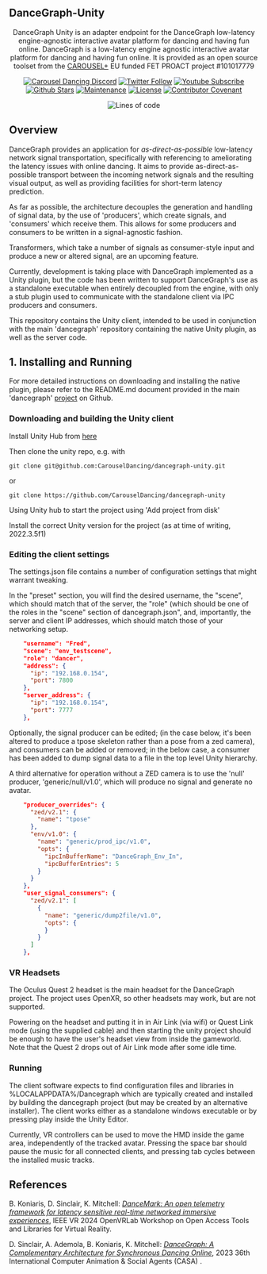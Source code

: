 <h2 align="centre">DanceGraph-Unity</h2>
<p align="center">DanceGraph Unity is an adapter endpoint for the DanceGraph low-latency engine-agnostic interactive avatar platform for dancing and having fun online. DanceGraph is a low-latency engine agnostic interactive avatar platform for dancing and having fun online. It is provided as an open source toolset from the <a href="https://carouseldancing.org">CAROUSEL+</a> EU funded FET PROACT project #101017779</p>

<div align="center">

[![Carousel Dancing Discord](https://dcbadge.vercel.app/api/server/eMcjUHN8rQ?style=flat)](https://discord.gg/eMcjUHN8rQ)
[![Twitter Follow](https://img.shields.io/twitter/follow/CarouselDancing.svg?style=social&label=Follow)](https://twitter.com/CarouselDancing)
[![Youtube Subscribe](https://img.shields.io/youtube/channel/subscribers/UCz2rCoDtFlJ4K1yOExu0AWQ?style=social)](https://www.youtube.com/channel/UCz2rCoDtFlJ4K1yOExu0AWQ?sub_confirmation=1)
[![Github Stars](https://img.shields.io/github/stars/CarouselDancing/dancegraph-unity?style=social)](https://github.com/CarouselDancing/dancegraph-unity/stargazers)
[![Maintenance](https://img.shields.io/badge/Maintained%3F-yes-brightgreen.svg)](https://github.com/CarouselDancing/dancegraph-unity/graphs/commit-activity)
[![License](https://img.shields.io/badge/License-BSD_3--Clause-blue.svg)](https://opensource.org/licenses/BSD-3-Clause)
[![Contributor Covenant](https://img.shields.io/badge/Contributor%20Covenant-v2.0%20adopted-ff69b4.svg)](CODE_OF_CONDUCT.md)
<!--[![Github Downloads (total)](https://img.shields.io/github/downloads/CarouselDancing/dancegraph-unity/total.svg)](https://github.com/CarouselDancing/dancegraph-unity/releases)-->
![Lines of code](https://tokei.rs/b1/github/CarouselDancing/dancegraph-unity)


</div>

## Overview

DanceGraph provides an application for *as-direct-as-possible* low-latency network signal transportation, specifically with referencing to ameliorating the latency issues with online dancing. It aims to provide as-direct-as-possible transport between the incoming network signals and the resulting visual output, as well as providing facilities for short-term latency prediction.

As far as possible, the architecture decouples the generation and handling of signal data, by the use of 'producers', which create signals, and 'consumers' which receive them. This allows for some producers and consumers to be written in a signal-agnostic fashion.

Transformers, which take a number of signals as consumer-style input and produce a new or altered signal, are an upcoming feature.

Currently, development is taking place with DanceGraph implemented as a Unity plugin, but the code has been written to support DanceGraph's use as a standalone executable when entirely decoupled from the engine, with only a stub plugin used to communicate with the standalone client via IPC producers and consumers.

This repository contains the Unity client, intended to be used in conjunction with the main 'dancegraph' repository containing the native Unity plugin, as well as the server code.

## 1. Installing and Running

For more detailed instructions on downloading and installing the native plugin, please refer to the README.md document provided in the main 'dancegraph' [project](https://github.com/CarouselDancing/dancegraph) on Github.

### Downloading and building the Unity client

Install Unity Hub from [here](https://unity.com/unity-hub)

Then clone the unity repo, e.g. with

    git clone git@github.com:CarouselDancing/dancegraph-unity.git

or

    git clone https://github.com/CarouselDancing/dancegraph-unity

Using Unity hub to start the project using 'Add project from disk'

Install the correct Unity version for the project (as at time of writing, 2022.3.5f1)

### Editing the client settings

The settings.json file contains a number of configuration settings that might warrant tweaking.

In the "preset" section, you will find the desired username, the "scene", which should match that of the server, the "role" (which should be one of the roles in the "scene" section of dancegraph.json", and, importantly, the server and client IP addresses, which should match those of your networking setup.

```json
    "username": "Fred",
    "scene": "env_testscene",
    "role": "dancer",
    "address": {
      "ip": "192.168.0.154",
      "port": 7800
    },
    "server_address": {
      "ip": "192.168.0.154",
      "port": 7777
    },
```

Optionally, the signal producer can be edited; (in the case below, it's been altered to produce a tpose skeleton rather than a pose from a zed camera), and consumers can be added or removed; in the below case, a consumer has been added to dump signal data to a file in the top level Unity hierarchy.

A third alternative for operation without a ZED camera is to use the 'null' producer, 'generic/null/v1.0', which will produce no signal and generate no avatar.

```json
    "producer_overrides": {
      "zed/v2.1": {
        "name": "tpose"
      },
      "env/v1.0": {
        "name": "generic/prod_ipc/v1.0",
        "opts": {
          "ipcInBufferName": "DanceGraph_Env_In",
          "ipcBufferEntries": 5
        }
      }
    },
    "user_signal_consumers": {
      "zed/v2.1": [
        {
          "name": "generic/dump2file/v1.0",
          "opts": {
          }
        }
      ]
    },
```

### VR Headsets

The Oculus Quest 2 headset is the main headset for the DanceGraph project. The project uses OpenXR, so other headsets may work, but are not supported.

Powering on the headset and putting it in in Air Link (via wifi) or Quest Link mode (using the supplied cable) and then starting the unity project should be enough to have the user's headset view from inside the gameworld. Note that the Quest 2 drops out of Air Link mode after some idle time.

### Running

The client software expects to find configuration files and libraries in %LOCALAPPDATA%/Dancegraph which are typically created and installed by building the dancegraph project (but may be created by an alternative installer). The client works either as a standalone windows executable or by pressing play inside the Unity Editor.

Currently, VR controllers can be used to move the HMD inside the game area, independently of the tracked avatar. Pressing the space bar should pause the music for all connected clients, and pressing tab cycles between the installed music tracks.


## References

B. Koniaris, D. Sinclair, K. Mitchell: _[DanceMark: An open telemetry framework for latency sensitive real-time networked immersive experiences](https://napier-repository.worktribe.com/output/3492930/dancemark-an-open-telemetry-framework-for-latency-sensitive-real-time-networked-immersive-experiences)_, IEEE VR 2024 OpenVRLab Workshop on Open Access Tools and Libraries for Virtual Reality.

D. Sinclair, A. Ademola, B. Koniaris, K. Mitchell: _[DanceGraph: A Complementary Architecture for Synchronous Dancing Online](https://farpeek.com/DanceGraph.pdf)_, 2023 36th International Computer Animation & Social Agents (CASA) . 
